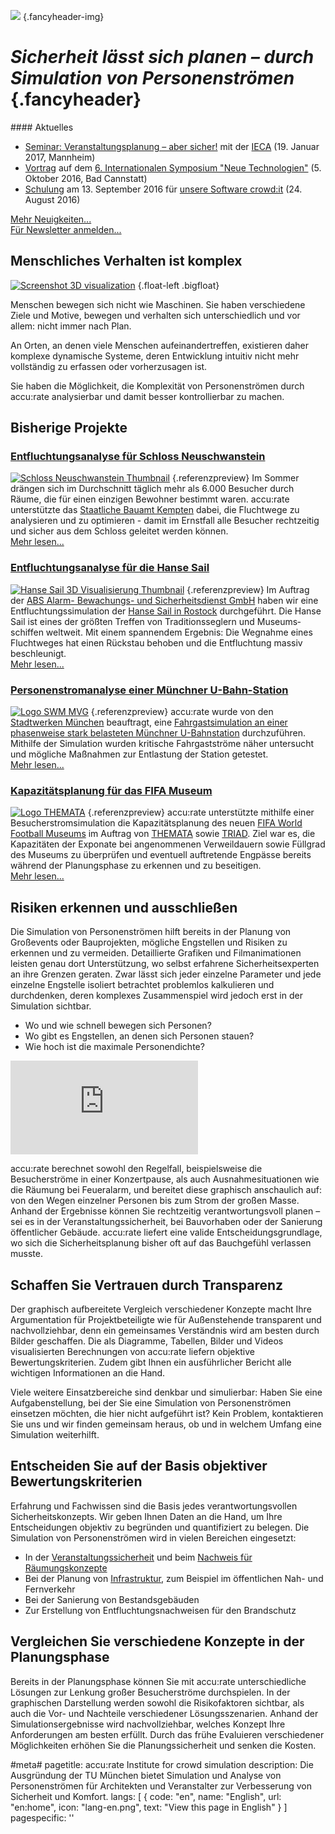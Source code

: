 ![](/img/accurate-bild-start.jpg) {.fancyheader-img}
# *Sicherheit lässt sich planen – durch Simulation von Personenströmen* {.fancyheader}

<div class="float-right newsbox border" markdown="1">
#### Aktuelles

* [Seminar: Veranstalt&shy;ungs&shy;planung – aber sicher!](/news:2016-06-28-vortrag-workshop-siko-mannheim) mit der [IECA](http://www.ieca-mannheim.de/seminare/veranstaltungsplanung-aber-sicher-sicherheitskonzepte-fuer-gross-veranstaltungen-auf-grundlage-der-muster-versammlungsstaettenverordnung-mvstaettvo-mit-baustein-digitale-entfluchtungsanalysen/) (19. Januar 2017, Mannheim)
* [Vortrag](/news:2016-10-05-symposium-neue-technologien) auf dem [6. Inter&shy;nationalen Symposium "Neue Techno&shy;logien"](https://www.bka.de/DE/UnsereAufgaben/Ermittlungsunterstuetzung/Technologiefrueherkennung/SymposiumTechnologien/symposiumTechnologien_node.html) (5. Oktober 2016, Bad Cannstatt)
* [Schulung](/news:2016-09-13-schulung-crowdit) am 13. September 2016 für [unsere Software crowd:it](unsere-software) (24. August 2016)

[Mehr Neuigkeiten...](/news:archiv)  
[Für Newsletter anmelden...](http://eepurl.com/bS5vNL)
</div>

## Menschliches Verhalten ist komplex

[![Screenshot 3D visualization](/img/homepage-screen1.png)](simulation-entfluchtung-hanse-sail#ergebnis) {.float-left .bigfloat}

Menschen bewegen sich nicht wie Maschinen. Sie haben verschiedene Ziele und Motive, bewegen und verhalten sich unterschiedlich und vor allem: nicht immer nach Plan.

An Orten, an denen viele Menschen aufeinandertreffen, existieren daher komplexe dynamische Systeme, deren Entwicklung intuitiv nicht mehr vollständig zu erfassen oder vorherzusagen ist.

Sie haben die Möglichkeit, die Komplexität von Personenströmen durch accu:rate analysierbar und damit besser kontrollierbar zu machen.


## Bisherige Projekte

### [Entfluchtungsanalyse für Schloss Neuschwanstein](simulation-entfluchtungsanalyse-schloss-neuschwanstein)
[![Schloss Neuschwanstein Thumbnail](img/referenzen/neuschwanstein_02a_foto_anton_j_brandl_thumb.jpg)](simulation-entfluchtungsanalyse-schloss-neuschwanstein) {.referenzpreview}
Im Sommer drängen sich im Durchschnitt täglich mehr als 6.000 Besucher durch Räume, die für einen einzigen Bewohner bestimmt waren.
accu:rate unterstützte das [Staatliche Bauamt Kempten](http://www.stbake.bayern.de/) dabei, die Fluchtwege zu analysieren und zu optimieren - damit im Ernstfall alle Besucher rechtzeitig und sicher aus dem Schloss geleitet werden können.  
[Mehr lesen...](simulation-entfluchtungsanalyse-schloss-neuschwanstein)


### [Entfluchtungsanalyse für die Hanse Sail](simulation-entfluchtung-hanse-sail)
[![Hanse Sail 3D Visualisierung Thumbnail](img/referenzen/hanse-30grad-thumb.jpg "Hanse Sail 3D Visualisierung")](simulation-entfluchtung-hanse-sail) {.referenzpreview}
Im Auftrag der [ABS Alarm- Bewachungs- und Sicherheitsdienst GmbH](http://www.abs-sicherheitsdienst.de/) haben wir eine Entfluchtungs&shy;simulation der [Hanse Sail in Rostock](http://www.hansesail.com/) durchgeführt.
Die Hanse Sail ist eines der größten Treffen von Traditionsseglern und Museums&shy;schiffen weltweit.
Mit einem spannendem Ergebnis: Die Wegnahme eines Fluchtweges hat einen Rückstau behoben und die Entfluchtung massiv beschleunigt.  
[Mehr lesen...](simulation-entfluchtung-hanse-sail)


### [Personenstromanalyse einer Münchner U-Bahn-Station](personenstromanalyse-ubahn-station-muenchen-mvg)
[![Logo SWM MVG](img/referenzen/logo-swm-mvg.png)](personenstromanalyse-ubahn-station-muenchen-mvg) {.referenzpreview}
accu:rate wurde von den [Stadtwerken München](https://www.swm.de/) beauftragt, eine [Fahrgast&shy;simulation an einer phasenweise stark belasteten Münchner U-Bahnstation](personenstromanalyse-ubahn-station-muenchen-mvg) durchzuführen.
Mithilfe der Simulation wurden kritische Fahrgastströme näher untersucht und mögliche Maßnahmen zur Entlastung der Station getestet.  
[Mehr lesen...](personenstromanalyse-ubahn-station-muenchen-mvg)


### [Kapazitätsplanung für das FIFA Museum](simulation-sportmuseum)
[![Logo THEMATA](img/referenzen/themata-logo.png)](simulation-sportmuseum) {.referenzpreview}
accu:rate unterstützte mithilfe einer Besucher&shy;strom&shy;simulation die Kapazitäts&shy;planung des neuen [FIFA World Football Museums](http://de.fifamuseum.com/) im Auftrag von [THEMATA](http://www.themata.de/) sowie [TRIAD](https://www.triad.de/de/projekte/fifa-world-football-museum/).
Ziel war es, die Kapazitäten der Exponate bei angenommenen Verweil&shy;dauern sowie Füllgrad des Museums zu überprüfen und eventuell auftretende Engpässe bereits während der Planungs&shy;phase zu erkennen und zu beseitigen.  
[Mehr lesen...](simulation-sportmuseum)


## Risiken erkennen und ausschließen

Die Simulation von Personenströmen hilft bereits in der Planung von Großevents oder Bauprojekten, mögliche Engstellen und Risiken zu erkennen und zu vermeiden.
Detaillierte Grafiken und Filmanimationen leisten genau dort Unterstützung, wo selbst erfahrene Sicherheitsexperten an ihre Grenzen geraten.
Zwar lässt sich jeder einzelne Parameter und jede einzelne Engstelle isoliert betrachtet problemlos kalkulieren und durchdenken, deren komplexes Zusammenspiel wird jedoch erst in der Simulation sichtbar.

- Wo und wie schnell bewegen sich Personen?
- Wo gibt es Engstellen, an denen sich Personen stauen?
- Wie hoch ist die maximale Personendichte?

<div class='embed-container'><iframe src='https://www.youtube.com/embed/sw1zICjwpV4?rel=0' frameborder='0' allowfullscreen></iframe></div>

accu:rate berechnet sowohl den Regelfall, beispielsweise die Besucherströme in einer Konzertpause, als auch Ausnahmesituationen wie die Räumung bei Feueralarm, und bereitet diese graphisch anschaulich auf: von den Wegen einzelner Personen bis zum Strom der großen Masse.
Anhand der Ergebnisse können Sie rechtzeitig verantwortungsvoll planen – sei es in der Veranstaltungssicherheit, bei Bauvorhaben oder der Sanierung öffentlicher Gebäude.
accu:rate liefert eine valide Entscheidungsgrundlage, wo sich die Sicherheitsplanung bisher oft auf das Bauchgefühl verlassen musste.


## Schaffen Sie Vertrauen durch Transparenz

Der graphisch aufbereitete Vergleich verschiedener Konzepte macht Ihre Argumentation für Projektbeteiligte wie für Außenstehende transparent und nachvollziehbar, denn ein gemeinsames Verständnis wird am besten durch Bilder geschaffen.
Die als Diagramme, Tabellen, Bilder und Videos visualisierten Berechnungen von accu:rate liefern objektive Bewertungskriterien.
Zudem gibt Ihnen ein ausführlicher Bericht alle wichtigen Informationen an die Hand.

Viele weitere Einsatzbereiche sind denkbar und simulierbar: Haben Sie eine Aufgabenstellung, bei der Sie eine Simulation von Personenströmen einsetzen möchten, die hier nicht aufgeführt ist?
Kein Problem, kontaktieren Sie uns und wir finden gemeinsam heraus, ob und in welchem Umfang eine Simulation weiterhilft.


## Entscheiden Sie auf der Basis objektiver Bewertungskriterien

Erfahrung und Fachwissen sind die Basis jedes verantwortungsvollen Sicherheitskonzepts.
Wir geben Ihnen Daten an die Hand, um Ihre Entscheidungen objektiv zu begründen und quantifiziert zu belegen.
Die Simulation von Personenströmen wird in vielen Bereichen eingesetzt:

- In der [Veranstaltungssicherheit](/veranstaltungssicherheit) und beim [Nachweis für Räumungskonzepte](raeumungskonzepte)
- Bei der Planung von [Infrastruktur](/infrastrukturelle-gebaeude), zum Beispiel im öffentlichen Nah- und Fernverkehr
- Bei der Sanierung von Bestandsgebäuden
- Zur Erstellung von Entfluchtungsnachweisen für den Brandschutz


## Vergleichen Sie verschiedene Konzepte in der Planungsphase

Bereits in der Planungsphase können Sie mit accu:rate unterschiedliche Lösungen zur Lenkung großer Besucherströme durchspielen.
In der graphischen Darstellung werden sowohl die Risikofaktoren sichtbar, als auch die Vor- und Nachteile verschiedener Lösungsszenarien.
Anhand der Simulationsergebnisse wird nachvollziehbar, welches Konzept Ihre Anforderungen am besten erfüllt.
Durch das frühe Evaluieren verschiedener Möglichkeiten erhöhen Sie die Planungssicherheit und senken die Kosten.


#meta#
pagetitle: accu:rate Institute for crowd simulation
description: Die Ausgründung der TU München bietet Simulation und Analyse von Personenströmen für Architekten und Veranstalter zur Verbesserung von Sicherheit und Komfort.
langs: [
    { code: "en", name: "English", url: "en:home", icon: "lang-en.png", text: "View this page in English" }
]
pagespecific: '<link rel="alternate" href="http://www.accu-rate.de/" hreflang="x-default" />'

